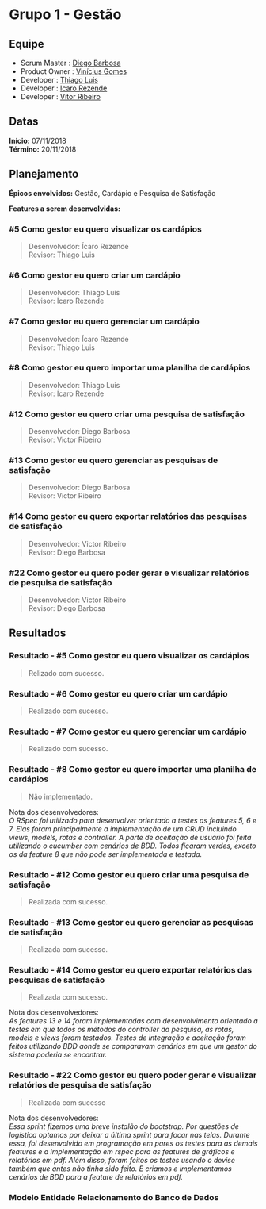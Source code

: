 # Grupo 1 - Gestão

## Equipe

* Scrum Master  : [Diego Barbosa](https://github.com/dieg0D "@dieg0D")
* Product Owner : [Vinícius Gomes](https://github.com/vgdsouza "@vgdsouza")
* Developer     : [Thiago Luis](https://github.com/thiagolrpinho "@thiagolrpinho")
* Developer     : [Icaro Rezende](https://github.com/icaronr "@icaronr")
* Developer     : [Vitor Ribeiro](https://github.com/VitorRibeiroCustodio "@VitorRibeiroCustodio")

## Datas

**Início:** 07/11/2018  
**Término:** 20/11/2018  

## Planejamento

**Épicos envolvidos:** Gestão, Cardápio e Pesquisa de Satisfação

**Features a serem desenvolvidas:**  

### #5 Como gestor eu quero visualizar os cardápios

>Desenvolvedor: Ícaro Rezende  
Revisor: Thiago Luis

### #6 Como gestor eu quero criar um cardápio

>Desenvolvedor: Thiago Luis  
Revisor: Ícaro Rezende

### #7 Como gestor eu quero gerenciar um cardápio

>Desenvolvedor: Ícaro Rezende  
Revisor: Thiago Luis

### #8 Como gestor eu quero importar uma planilha de cardápios

>Desenvolvedor: Thiago Luis  
Revisor: Ícaro Rezende

### #12 Como gestor eu quero criar uma pesquisa de satisfação

>Desenvolvedor: Diego Barbosa  
Revisor: Victor Ribeiro

### #13 Como gestor eu quero gerenciar as pesquisas de satisfação

>Desenvolvedor: Diego Barbosa  
Revisor: Victor Ribeiro

### #14 Como gestor eu quero exportar relatórios das pesquisas de satisfação

>Desenvolvedor: Victor Ribeiro  
Revisor: Diego Barbosa

### #22 Como gestor eu quero poder gerar e visualizar relatórios de pesquisa de satisfação

>Desenvolvedor: Victor Ribeiro  
Revisor: Diego Barbosa

## Resultados

### Resultado - #5 Como gestor eu quero visualizar os cardápios

>Relizado com sucesso.

### Resultado - #6 Como gestor eu quero criar um cardápio

>Realizado com sucesso.

### Resultado - #7 Como gestor eu quero gerenciar um cardápio

>Realizado com sucesso.

### Resultado  - #8 Como gestor eu quero importar uma planilha de cardápios

>Não implementado.

Nota dos desenvolvedores:  
_O RSpec foi utilizado para desenvolver orientado a testes as features 5, 6 e 7. Elas foram principalmente a implementação de um CRUD incluindo views, models, rotas e controller. A parte de aceitação de usuário foi feita utilizando o cucumber com cenários de BDD. Todos ficaram verdes, exceto os da feature 8 que não pode ser implementada e testada._

### Resultado - #12 Como gestor eu quero criar uma pesquisa de satisfação

>Realizada com sucesso.

### Resultado  - #13 Como gestor eu quero gerenciar as pesquisas de satisfação

>Realizada com sucesso.  

### Resultado  - #14 Como gestor eu quero exportar relatórios das pesquisas de satisfação

>Realizada com sucesso.

Nota dos desenvolvedores:  
_As features 13 e 14 foram implementadas com desenvolvimento orientado a testes em que todos os métodos do controller da pesquisa, as rotas, models e views foram testados. Testes de integração e aceitação foram feitos utilizando BDD aonde se comparavam cenários em que um gestor do sistema poderia se encontrar._

### Resultado - #22 Como gestor eu quero poder gerar e visualizar relatórios de pesquisa de satisfação

>Realizada com sucesso

Nota dos desenvolvedores:  
_Essa sprint fizemos uma breve instalão do bootstrap. Por questões de logística optamos por deixar a última sprint para focar nas telas. Durante essa, foi desenvolvido em programação em pares os testes para as demais features e a implementação em rspec para as features de gráficos e relatórios em pdf. Além disso, foram feitos os testes usando o devise também que antes não tinha sido feito. E criamos e implementamos cenários de BDD para a feature de relatórios em pdf._

### Modelo Entidade Relacionamento do Banco de Dados

